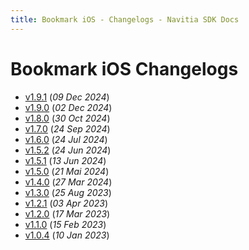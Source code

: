 ```yaml
---
title: Bookmark iOS - Changelogs - Navitia SDK Docs
---
```


# Bookmark iOS Changelogs

* [v1.9.1](releases/1.9.1/index.md) (_09 Dec 2024_)
* [v1.9.0](releases/1.9.0/index.md) (_02 Dec 2024_)
* [v1.8.0](releases/1.8.0/index.md) (_30 Oct 2024_)
* [v1.7.0](releases/1.7.0/index.md) (_24 Sep 2024_)
* [v1.6.0](releases/1.6.0/index.md) (_24 Jul 2024_)
* [v1.5.2](releases/1.5.2/index.md) (_24 Jun 2024_)
* [v1.5.1](releases/1.5.1/index.md) (_13 Jun 2024_)
* [v1.5.0](releases/1.5.0/index.md) (_21 Mai 2024_)
* [v1.4.0](releases/1.4.0/index.md) (_27 Mar 2024_)
* [v1.3.0](releases/1.3.0/index.md) (_25 Aug 2023_)
* [v1.2.1](releases/1.2.1/index.md) (_03 Apr 2023_)
* [v1.2.0](releases/1.2.0/index.md) (_17 Mar 2023_)
* [v1.1.0](releases/1.1.0/index.md) (_15 Feb 2023_)
* [v1.0.4](releases/1.0.4/index.md) (_10 Jan 2023_)
